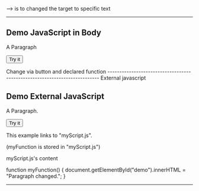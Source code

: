 <script> document.getElementByID("targeted demo").innerHTML = "text here ";</script>
--> is to changed the target to specific text


--------------------------------------------------------------------------
<!DOCTYPE html>
<html>
<body>

<h2>Demo JavaScript in Body</h2>

<p id="demo">A Paragraph</p>

<button type="button" onclick="myFunction()">Try it</button>

<script>
function myFunction() {
  document.getElementById("demo").innerHTML = "Paragraph changed.";
}
</script>
</body>
</html>
Change via button and declared function
--------------------------------------------------------------------------
External javascript

<!DOCTYPE html>
<html>
<body>

<h2>Demo External JavaScript</h2>

<p id="demo">A Paragraph.</p>

<button type="button" onclick="myFunction()">Try it</button>

<p>This example links to "myScript.js".</p>
<p>(myFunction is stored in "myScript.js")</p>

<script src="myScript.js"></script>

</body>
</html>

myScript.js's content 

function myFunction() {
  document.getElementById("demo").innerHTML = "Paragraph changed.";
}

--------------------------------------------------------------------------
